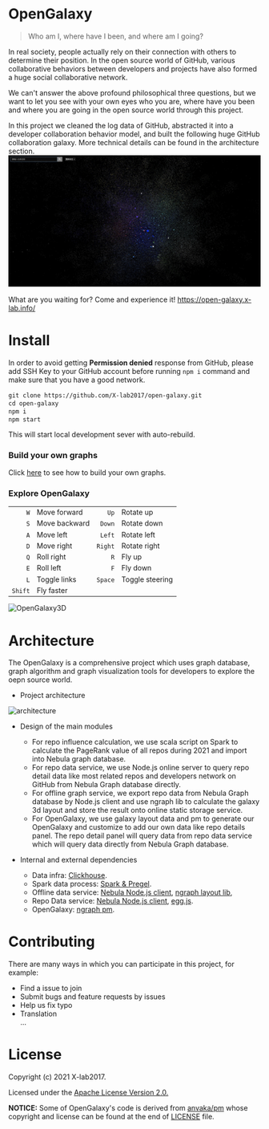 # OpenGalaxy

> Who am I, where have I been, and where am I going?  

In real society, people actually rely on their connection with others to determine their position. In the open source world of GitHub, various collaborative behaviors between developers and projects have also formed a huge social collaborative network.  

We can't answer the above profound philosophical three questions, but we want to let you see with your own eyes who you are, where have you been and where you are going in the open source world through this project.  

In this project we cleaned the log data of GitHub, abstracted it into a developer collaboration behavior model, and built the following huge GitHub collaboration galaxy. More technical details can be found in the architecture section.
![OpenGalaxy2D](/images/open_galaxy_2d.jpg)


What are you waiting for? Come and experience it! https://open-galaxy.x-lab.info/
# Install

In order to avoid getting **Permission denied** response from GitHub, please add SSH Key to your GitHub account before running `npm i` command and make sure that you have a good network.

```
git clone https://github.com/X-lab2017/open-galaxy.git
cd open-galaxy
npm i
npm start
```

This will start local development sever with auto-rebuild.
### Build your own graphs
Click [here](https://github.com/anvaka/pm#your-own-graphs) to see how to build your own graphs.

### Explore OpenGalaxy
|    |    |    |   |
|---:|:---|---:|---|
| `W`  | Move forward  | `Up` |Rotate up|
| `S`  | Move backward  | `Down`  |Rotate down |
| `A`  | Move left  |`Left`|Rotate left|
| `D`  | Move right  |`Right` | Rotate right|
| `Q`  | Roll right  |`R` | Fly up|
| `E`  | Roll left  |`F` | Fly down|
| `L`  | Toggle links  | `Space` | Toggle steering |
| `Shift`  | Fly faster  |  |  |
  
![OpenGalaxy3D](/images/open_galaxy_3d.gif)

# Architecture

The OpenGalaxy is a comprehensive project which uses graph database, graph algorithm and graph visualization tools for developers to explore the oepn source world.

* Project architecture

![architecture](https://www.plantuml.com/plantuml/png/PLF1Rjim3BthAuZSiyjkEGmDsY4jCBHPtSEkj4tBMXJ9aEYbmT1_7qEfZOlvOfZlyJq-ohh9Z8ddepT3Z4m9dYOAE_JuUePjwaR7rF6So9WGUuBLhxN7LadGn3br17V820zXIBW2pD0xOJ91SdRa3MozXvtZ-xa57otq5x8BSEjTTnZZdCbSIYrcqNwaTlO8kuJJg5h1LjTcmdJGKfwAV1kPut43j-WxQPBA7YqzOpZ0oV48-qIMV6slmlSlBtlO2VU4vnLi6mZZky4pJR4aQIZzSHsfMUhpPpUbzSJeV8cI2xjuFehKbz-vIZuDWtU1IfnFij5MMOxJCe5LfiTpdBae1Ysz2mRLQnZPTVAA2MqLpDNqUdZ51_uQa6UPKOUlwGHM_6t1AkrAi5VypPZUmRgFfx3-feTWFxx2Q2-RySWk1lWvKpgRC0gklu0GP8t_4nPuj8Bhyh-_JZ6noTCL3BPY3qV5XBpepDBvzQxk-8TkpaZnOpPfBe5KmyWaox4siDY9aOay3RnMeDHWZu6ykQ7GNwx8Fm00)

* Design of the main modules
  * For repo influence calculation, we use scala script on Spark to calculate the PageRank value of all repos during 2021 and import into Nebula graph database.
  * For repo data service, we use Node.js online server to query repo detail data like most related repos and developers network on GitHub from Nebula Graph database directly.
  * For offline graph service, we export repo data from Nebula Graph database by Node.js client and use ngraph lib to calculate the galaxy 3d layout and store the result onto online static storage service.
  * For OpenGalaxy, we use galaxy layout data and pm to generate our OpenGalaxy and customize to add our own data like repo details panel. The repo detail panel will query data from repo data service which will query data directly from Nebula Graph database.

* Internal and external dependencies
  * Data infra: [Clickhouse](https://github.com/ClickHouse/ClickHouse).
  * Spark data process: [Spark & Pregel](https://github.com/apache/spark).
  * Offline data service: [Nebula Node.js client](https://github.com/vesoft-inc/nebula-node), [ngraph layout lib](https://github.com/anvaka/ngraph.offline.layout),
  * Repo Data service: [Nebula Node.js client](https://github.com/vesoft-inc/nebula-node), [egg.js](https://github.com/eggjs/egg).
  * OpenGalaxy: [ngraph pm](https://github.com/anvaka/pm).


# Contributing
There are many ways in which you can participate in this project, for example:

- Find a issue to join
- Submit bugs and feature requests by issues
- Help us fix typo
- Translation  
...


# License

Copyright (c) 2021 X-lab2017.  

Licensed under the [Apache License Version 2.0.](./LICENSE)  

**NOTICE:** Some of OpenGalaxy's code is derived from [anvaka/pm](https://github.com/anvaka/pm) whose copyright and license can be found at the end of [LICENSE](./LICENSE) file.

